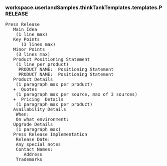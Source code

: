 ### workspace.userlandSamples.thinkTankTemplates.templates.PRELEASE
<pre>
Press Release
   Main Idea
    (1 line max)
   Key Points
      (3 lines max)
   Minor Points
    (3 lines max)
   Product Positioning Statement
    (1 line per product)
     PRODUCT NAME:  Positioning Statement
     PRODUCT NAME:  Positioning Statement
   Product Details
    (1 paragraph max per product)
   +  Quotes
    (1 paragraph max per source, max of 3 sources)
   +  Pricing  Details
    (1 paragraph max per product)
   Availability Details
    When:  
    On what environment:  
   Upgrade Details
    (1 paragraph max)
   Press Release Implementation
    Release Date:  
    Any special notes
    Contact Names:
       Address
    Trademarks
       

</pre>